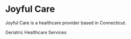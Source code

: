 # Joyful Care
Joyful Care is a healthcare provider based in Connecticut.

Geriatric Healthcare Services
